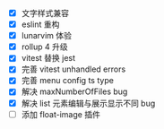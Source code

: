 - [x]  文字样式兼容
- [x]  eslint 重构
- [x] lunarvim 体验
- [x] rollup 4 升级
- [x] vitest 替换 jest
- [x] 完善 vitest unhandled errors
- [x] 完善 menu config ts type
- [x] 解决 maxNumberOfFiles bug
- [x] 解决 list 元素编辑与展示显示不同 bug
- [ ] 添加 float-image 插件
